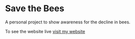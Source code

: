 
# Save the Bees

A personal project to show awareness for the decline in bees.

To see the website live [visit my website](http://stb.isabellesmillie.co.uk/)
